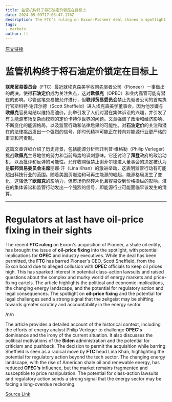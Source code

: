 ```yaml
---
title: 监管机构终于将石油定价锁定在目标上
date: 2024-05-09T17:03:47.176Z
description: The FTC’s ruling on Exxon-Pioneer deal shines a spotlight on the workings of Opec and industry executives
tags: 
- markets
author: ft
---
```


[原文链接](https://ft.com/content/eb838a0a-5459-4b38-8812-174e7f306ada)

# 监管机构终于将石油定价锁定在目标上

**联邦贸易委员会**（FTC）最近就埃克森美孚收购先驱者公司（Pioneer）一事做出的裁决，使得**石油定价**成为关注焦点，这对**欧佩克**（OPEC）和业内高管可能有潜在的影响。尽管这笔交易被允许进行，但**联邦贸易委员会**禁止先驱者公司的首席执行官斯科特·谢菲尔德（Scott Sheffield）进入埃克森美孚董事会，因为他涉嫌与**欧佩克**官员勾结以维持高油价。此举引发了人们对潜在集体诉讼的兴趣，并引发了有关能源市场复杂而模糊的定价卡特尔世界的问题。文章强调了政治和经济影响、不断变化的能源格局，以及监管行动和法律后果的可能性。对**石油定价**的关注和潜在的法律挑战发出一个强烈的信号，即时代精神可能正在转向对能源行业更严格的审查和问责制。

这篇文章详细介绍了历史背景，包括能源分析师菲利普·维格勒（Philip Verleger）挑战**欧佩克**主导地位的努力和当前局势的讽刺意味。它还讨论了**拜登**政府的政治动机，以及批评和反弹的可能性。允许收购但禁止谢菲尔德进入董事会的决定被认为是**联邦贸易委员会主席**丽娜·汗（Lina Khan）的激进举动，这表明监管行动有可能超出科技行业的范围。随着美国页岩油和可再生能源的崛起，能源格局发生了变化，这降低了**欧佩克**的影响力，但市场仍然碎片化且容易受到价格操纵的影响。潜在的集体诉讼和监管行动发出一个强烈的信号，即能源行业可能面临早该发生的清算。

---

# Regulators at last have oil-price fixing in their sights

The recent **FTC ruling** on Exxon's acquisition of Pioneer, a shale oil entity, has brought the issue of **oil-price fixing** into the spotlight, with potential implications for **OPEC** and industry executives. While the deal has been permitted, the **FTC** has barred Pioneer's CEO, Scott Sheffield, from the Exxon board due to alleged collusion with **OPEC** officials to keep oil prices high. This has sparked interest in potential class-action lawsuits and raised questions about the complex and murky world of energy markets and price-fixing cartels. The article highlights the political and economic implications, the changing energy landscape, and the potential for regulatory action and legal consequences. The spotlight on **oil-price fixing** and the potential for legal challenges send a strong signal that the zeitgeist may be shifting towards greater scrutiny and accountability in the energy sector. 

/n/n

The article provides a detailed account of the historical context, including the efforts of energy analyst Philip Verleger to challenge **OPEC's** dominance and the irony of the current situation. It also discusses the political motivations of the **Biden** administration and the potential for criticism and pushback. The decision to permit the acquisition while barring Sheffield is seen as a radical move by **FTC** head Lina Khan, highlighting the potential for regulatory action beyond the tech sector. The changing energy landscape, with the rise of American shale oil and renewable energy, has reduced **OPEC's** influence, but the market remains fragmented and susceptible to price manipulation. The potential for class-action lawsuits and regulatory action sends a strong signal that the energy sector may be facing a long-overdue reckoning.

[Source Link](https://ft.com/content/eb838a0a-5459-4b38-8812-174e7f306ada)

